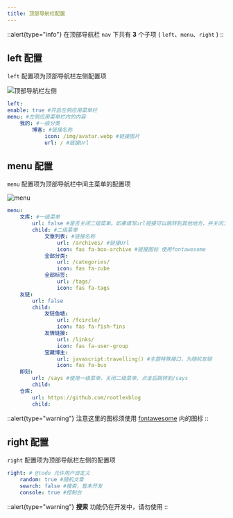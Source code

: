 ```yaml
---
title: 顶部导航栏配置
---
```


::alert{type="info"}
在顶部导航栏 `nav` 下共有 **3** 个子项 ( `left`、`menu`、`right` )
::

## left 配置
`left` 配置项为顶部导航栏左侧配置项

![顶部导航栏左侧](https://img01.anzhiy.cn/useruploads/15/2023/03/04/6402aef792717.png)

```yaml [_config.acrylic.yml]
left:
enable: true #开启左侧应用菜单栏
menu: #左侧应用菜单栏内的内容
    我的: #一级分类
        博客: #链接名称
            icon: /img/avatar.webp #链接图片
            url: / #链接Url
```

## menu 配置
`menu` 配置项为顶部导航栏中间主菜单的配置项

![menu](https://img01.anzhiy.cn/useruploads/15/2023/03/04/6402b0d992302.png)

```yaml [_config.acrylic.yml]
menu:  
    文库: #一级菜单
        url: false #是否关闭二级菜单。如果填写url链接可以跳转到其他地方，并关闭二级菜单。如果填写false则开启二级菜单
        child: #二级菜单
            文章列表: #链接名称
                url: /archives/ #链接Url
                icon: fas fa-box-archive #链接图标 使用fontawesome
            全部分类:
                url: /categories/
                icon: fas fa-cube
            全部标签:
                url: /tags/
                icon: fas fa-tags
    友链:
        url: false
        child:
            友链鱼塘:
                url: /fcircle/
                icon: fas fa-fish-fins
            友情链接:
                url: /links/
                icon: fas fa-user-group
            宝藏博主:
                url: javascript:travelling() #主题特殊接口，为随机友链
                icon: fas fa-bus
    即刻:
        url: /says #使用一级菜单，关闭二级菜单，点击后跳转到/says
        child:
    仓库:
        url: https://github.com/rootlexblog
        child:
```

::alert{type="warning"}
注意这里的图标须使用 [fontawesome](https://fontawesome.com/) 内的图标
::

## right 配置
`right` 配置项为顶部导航栏左侧的配置项

```yaml [_config.acrylic.yml]
right: # @todo 允许用户自定义
    random: true #随机文章
    search: false #搜索，暂未开发
    console: true #控制台
```

::alert{type="warning"}
**搜索** 功能仍在开发中，请勿使用
::
